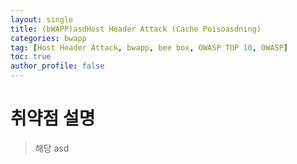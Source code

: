```yaml
---
layout: single
title: (bWAPP)asdHost Header Attack (Cache Poisoasdning)
categories: bwapp
tag: [Host Header Attack, bwapp, bee box, OWASP TOP 10, OWASP]
toc: true
author_profile: false
---
```


# 취약점 설명
> 해당 asd
